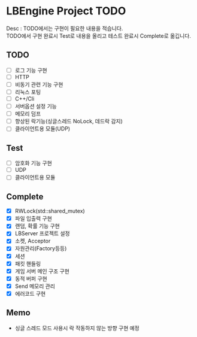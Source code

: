 LBEngine Project TODO
================================

Desc : TODO에서는 구현이 필요한 내용을 적습니다.  
TODO에서 구현 완료시 Test로 내용을 올리고 테스트 완료시 Complete로 옮깁니다.

TODO
-------------------------

- [ ] 로그 기능 구현  
- [ ] HTTP  
- [ ] 비동기 관련 기능 구현  
- [ ] 리눅스 포팅  
- [ ] C++/Cli  
- [ ] 서버옵션 설정 기능  
- [ ] 메모리 덤프  
- [ ] 향상된 락기능(싱글스레드 NoLock, 데드락 감지)  
- [ ] 클라이언트용 모듈(UDP)  

Test
-------------------------

- [ ] 암호화 기능 구현  
- [ ] UDP  
- [ ] 클라이언트용 모듈  

Complete
-------------------------

- [X] RWLock(std::shared_mutex)  
- [X] 파일 입출력 구현  
- [X] 랜덤, 확률 기능 구현  
- [X] LBServer 프로젝트 설정  
- [X] 소켓, Acceptor  
- [X] 자원관리(Factory등등)  
- [X] 세션  
- [X] 패킷 핸들링  
- [X] 게임 서버 메인 구조 구현  
- [X] 동적 버퍼 구현  
- [X] Send 메모리 관리  
- [X] 에러코드 구현  

Memo
-------------------------
- 싱글 스레드 모드 사용시 락 작동하지 않는 방향 구현 예정  